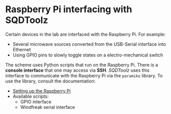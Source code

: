 # Raspberry Pi interfacing with SQDToolz

Certain devices in the lab are interfaced with the Raspberry Pi. For example:

- Several microwave sources converted from the USB-Serial interface into Ethernet
- Using GPIO pins to slowly toggle states on a electro-mechanical switch

The scheme uses Python scripts that run on the Raspberry Pi. There is a **console interface** that one may access via **SSH**. *SQDToolz* uses this interface to communicate with the Raspberry Pi via the `paramiko` library. To use the library, consult the documentation:

- [Setting up the Raspberry Pi](docs/Setting_up_the_RPi.md)
- Available scripts:
    - GPIO interface
    - Windfreak serial interface
